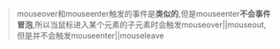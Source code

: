 > mouseover和mouseenter触发的事件是**类似的**,但是mouseenter**不会事件冒泡**,所以当鼠标进入某个元素的子元素时会触发mouseover||mouseout,但是并不会触发mouseenter||mouseleave

